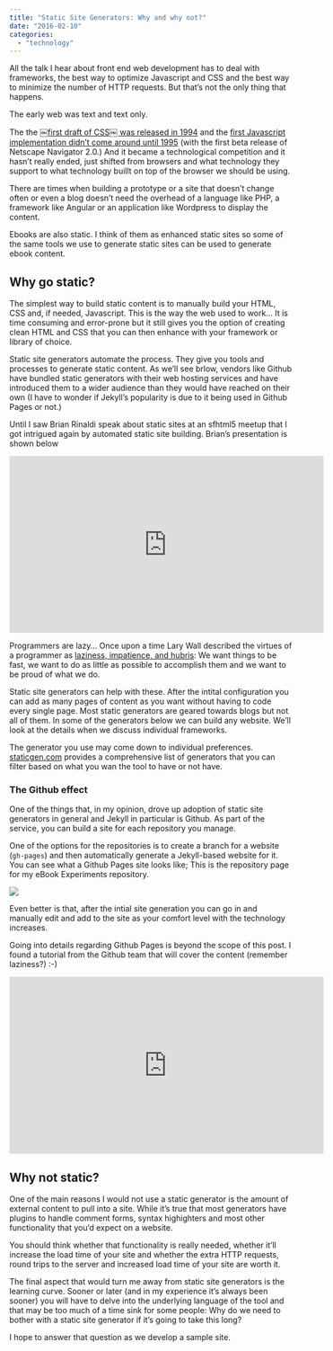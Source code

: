 ```yaml
---
title: "Static Site Generators: Why and why not?"
date: "2016-02-10"
categories: 
  - "technology"
---
```


All the talk I hear about front end web development has to deal with frameworks, the best way to optimize Javascript and CSS and the best way to minimize the number of HTTP requests. But that’s not the only thing that happens.

The early web was text and text only.

The the [￼first draft of CSS￼ was released in 1994](https://www.w3.org/People/howcome/p/cascade.html) and the [first Javascript implementation didn’t come around until 1995](https://www.w3.org/community/webed/wiki/A_Short_History_of_JavaScript) (with the first beta release of Netscape Navigator 2.0.) And it became a technological competition and it hasn’t really ended, just shifted from browsers and what technology they support to what technology buillt on top of the browser we should be using.

There are times when building a prototype or a site that doesn’t change often or even a blog doesn’t need the overhead of a language like PHP, a framework like Angular or an application like Wordpress to display the content.

Ebooks are also static. I think of them as enhanced static sites so some of the same tools we use to generate static sites can be used to generate ebook content.

## Why go static?

The simplest way to build static content is to manually build your HTML, CSS and, if needed, Javascript. This is the way the web used to work… It is time consuming and error-prone but it still gives you the option of creating clean HTML and CSS that you can then enhance with your framework or library of choice.

Static site generators automate the process. They give you tools and processes to generate static content. As we’ll see brlow, vendors like Github have bundled static generators with their web hosting services and have introduced them to a wider audience than they would have reached on their own (I have to wonder if Jekyll’s popularity is due to it being used in Github Pages or not.)

Until I saw Brian Rinaldi speak about static sites at an sfhtml5 meetup that I got intrigued again by automated static site building. Brian’s presentation is shown below

<iframe width="560" height="315" src="https://www.youtube.com/embed/R-fJWOO1bjE?rel=0" frameborder="0" allowfullscreen></iframe>

Programmers are lazy… Once upon a time Lary Wall described the virtues of a programmer as [laziness, impatience, and hubris](http://www.perl.com/pub/1998/08/show/onion.html): We want things to be fast, we want to do as little as possible to accomplish them and we want to be proud of what we do.

Static site generators can help with these. After the intital configuration you can add as many pages of content as you want without having to code every single page. Most static generators are geared towards blogs but not all of them. In some of the generators below we can build any website. We’ll look at the details when we discuss individual frameworks.

The generator you use may come down to individual preferences. [staticgen.com](http://www.staticgen.com/) provides a comprehensive list of generators that you can filter based on what you wan the tool to have or not have.

### The Github effect

One of the things that, in my opinion, drove up adoption of static site generators in general and Jekyll in particular is Github. As part of the service, you can build a site for each repository you manage.

One of the options for the repositories is to create a branch for a website (`gh-pages`) and then automatically generate a Jekyll-based website for it. You can see what a Github Pages site looks like; This is the repository page for my eBook Experiments repository.

![](//publishing-project.rivendellweb.net/wp-content/uploads/2016/01/github-pages-site-1.png)

Even better is that, after the intial site generation you can go in and manually edit and add to the site as your comfort level with the technology increases.

Going into details regarding Github Pages is beyond the scope of this post. I found a tutorial from the Github team that will cover the content (remember laziness?) :-)

<iframe width="560" height="315" src="https://www.youtube.com/embed/4TrOCv5Kukk?rel=0" frameborder="0" allowfullscreen></iframe>

## Why not static?

One of the main reasons I would not use a static generator is the amount of external content to pull into a site. While it’s true that most generators have plugins to handle comment forms, syntax highighters and most other functionality that you’d expect on a website.

You should think whether that functionality is really needed, whether it’ll increase the load time of your site and whether the extra HTTP requests, round trips to the server and increased load time of your site are worth it.

The final aspect that would turn me away from static site generators is the learning curve. Sooner or later (and in my experience it’s always been sooner) you will have to delve into the underlying language of the tool and that may be too much of a time sink for some people: Why do we need to bother with a static site generator if it’s going to take this long?

I hope to answer that question as we develop a sample site.
